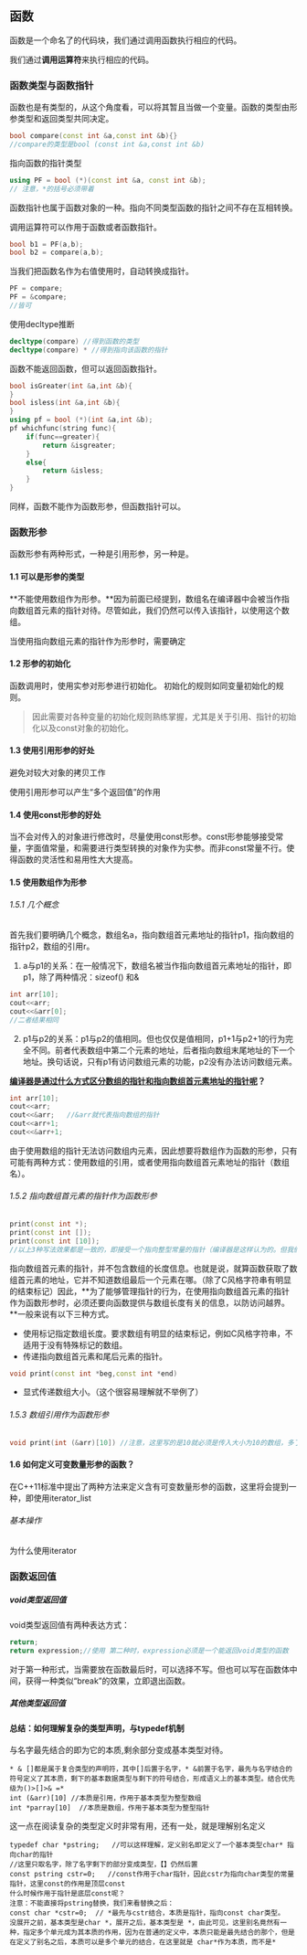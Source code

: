 ## 函数

函数是一个命名了的代码块，我们通过调用函数执行相应的代码。

我们通过**调用运算符**来执行相应的代码。

### 函数类型与函数指针

函数也是有类型的，从这个角度看，可以将其暂且当做一个变量。函数的类型由形参类型和返回类型共同决定。

```c++
bool compare(const int &a,const int &b){}
//compare的类型是bool (const int &a,const int &b)
```

指向函数的指针类型

```c++
using PF = bool (*)(const int &a, const int &b);
// 注意，*的括号必须带着
```

函数指针也属于函数对象的一种。指向不同类型函数的指针之间不存在互相转换。

调用运算符可以作用于函数或者函数指针。

```c++
bool b1 = PF(a,b);
bool b2 = compare(a,b);
```

当我们把函数名作为右值使用时，自动转换成指针。

```c++
PF = compare;
PF = &compare;
//皆可
```

使用decltype推断

```c++
decltype(compare) //得到函数的类型
decltype(compare) * //得到指向该函数的指针
```

函数不能返回函数，但可以返回函数指针。

```c++
bool isGreater(int &a,int &b){
}
bool isless(int &a,int &b){
}
using pf = bool (*)(int &a,int &b);
pf whichfunc(string func){
	if(func==greater){
		return &isgreater;
	}
	else{
		return &isless;
	}
}
```

同样，函数不能作为函数形参，但函数指针可以。



### 函数形参

函数形参有两种形式，一种是引用形参，另一种是。

#### 1.1 可以是形参的类型

**不能使用数组作为形参。**因为前面已经提到，数组名在编译器中会被当作指向数组首元素的指针对待。尽管如此，我们仍然可以传入该指针，以使用这个数组。

当使用指向数组元素的指针作为形参时，需要确定

#### 1.2 形参的初始化

函数调用时，使用实参对形参进行初始化。 初始化的规则如同变量初始化的规则。

> 因此需要对各种变量的初始化规则熟练掌握，尤其是关于引用、指针的初始化以及const对象的初始化。

#### 1.3 使用引用形参的好处

避免对较大对象的拷贝工作

使用引用形参可以产生“多个返回值”的作用

#### 1.4 使用const形参的好处

当不会对传入的对象进行修改时，尽量使用const形参。const形参能够接受常量，字面值常量，和需要进行类型转换的对象作为实参。而非const常量不行。使得函数的灵活性和易用性大大提高。

#### 1.5 使用数组作为形参

###### 1.5.1 几个概念

首先我们要明确几个概念，数组名a，指向数组首元素地址的指针p1，指向数组的指针p2，数组的引用r。

1. a与p1的关系：在一般情况下，数组名被当作指向数组首元素地址的指针，即p1，除了两种情况：sizeof() 和&

```c++
int arr[10];
cout<<arr;
cout<<&arr[0];
//二者结果相同
```

2. p1与p2的关系：p1与p2的值相同。但也仅仅是值相同，p1+1与p2+1的行为完全不同。前者代表数组中第二个元素的地址，后者指向数组末尾地址的下一个地址。换句话说，只有p1有访问数组元素的功能，p2没有办法访问数组元素。

**<u>编译器是通过什么方式区分数组的指针和指向数组首元素地址的指针呢</u>？**

```c++
int arr[10];
cout<<arr;
cout<<&arr;   //&arr就代表指向数组的指针
cout<<arr+1;
cout<<&arr+1;
```

由于使用数组的指针无法访问数组内元素，因此想要将数组作为函数的形参，只有可能有两种方式：使用数组的引用，或者使用指向数组首元素地址的指针（数组名）。

###### 1.5.2 指向数组首元素的指针作为函数形参

```c++
print(const int *);
print(const int []);
print(const int [10]);
//以上3种写法效果都是一致的，即接受一个指向整型常量的指针（编译器是这样认为的。但我们心里要知道，这是一个特殊的指针，它代表一个数组的首地址。）
```

指向数组首元素的指针，并不包含数组的长度信息。也就是说，就算函数获取了数组首元素的地址，它并不知道数组最后一个元素在哪。（除了C风格字符串有明显的结束标记）因此，**为了能够管理指针的行为，在使用指向数组首元素的指针作为函数形参时，必须还要向函数提供与数组长度有关的信息，以防访问越界。**一般来说有以下三种方式。

- 使用标记指定数组长度。要求数组有明显的结束标记，例如C风格字符串，不适用于没有特殊标记的数组。
- 传递指向数组首元素和尾后元素的指针。

```c++
void print(const int *beg,const int *end)
```

- 显式传递数组大小。（这个很容易理解就不举例了）

###### 1.5.3 数组引用作为函数形参

```c++
void print(int (&arr)[10]) //注意，这里写的是10就必须是传入大小为10的数组，多了少了都不行，详情参考数组引用和数组指针的初始化规则。
```



#### 1.6 如何定义可变数量形参的函数？

在C++11标准中提出了两种方法来定义含有可变数量形参的函数，这里将会提到一种，即使用iterator_list

###### 基本操作

为什么使用iterator

### 函数返回值

##### void类型返回值

void类型返回值有两种表达方式：

```c++
return;
return expression;//使用 第二种时，expression必须是一个能返回void类型的函数
```

对于第一种形式，当需要放在函数最后时，可以选择不写。但也可以写在函数体中间，获得一种类似“break”的效果，立即退出函数。

##### 其他类型返回值



#### 总结：如何理解复杂的类型声明，与typedef机制

与名字最先结合的即为它的本质,剩余部分变成基本类型对待。

```
* & []都是属于复合类型的声明符，其中[]后置于名字，* &前置于名字，最先与名字结合的符号定义了其本质，剩下的基本数据类型与剩下的符号结合，形成语义上的基本类型。结合优先级为()>[]>& =*
int (&arr)[10] //本质是引用，作用于基本类型为整型数组
int *parray[10]  //本质是数组，作用于基本类型为整型指针

```

这一点在阅读复杂的类型定义时非常有用，还有一处，就是理解别名定义

```
typedef char *pstring;   //可以这样理解，定义别名即定义了一个基本类型char* 指向char的指针
//这里只取名字，除了名字剩下的部分变成类型，【】仍然后置
const pstring cstr=0;   //const作用于char指针，因此cstr为指向char类型的常量指针，这里const的作用是顶层const
什么时候作用于指针是底层const呢？
注意：不能直接将pstring替换，我们来看替换之后：
const char *cstr=0;  // *最先与cstr结合，本质是指针，指向const char类型。
没展开之前，基本类型是char *，展开之后，基本类型是 *，由此可见，这里别名竟然有一种，指定多个单元成为其本质的作用，因为在普通的定义中，本质只能是最先结合的那个，但是在定义了别名之后，本质可以是多个单元的结合，在这里就是 char*作为本质，而不是* 
```

